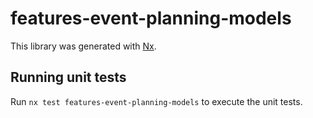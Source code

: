 # features-event-planning-models

This library was generated with [Nx](https://nx.dev).

## Running unit tests

Run `nx test features-event-planning-models` to execute the unit tests.
